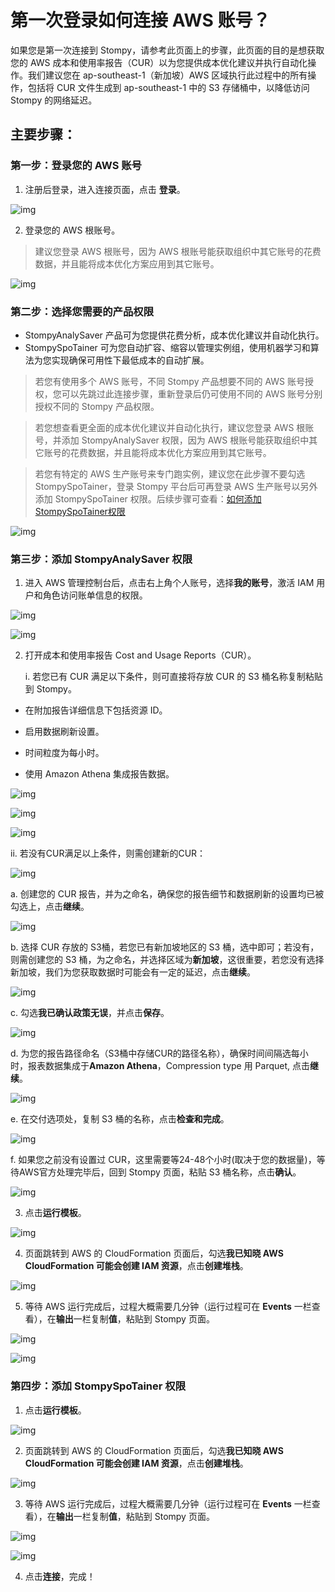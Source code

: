 # 第一次登录如何连接 AWS 账号？

如果您是第一次连接到 Stompy，请参考此页面上的步骤，此页面的目的是想获取您的 AWS 成本和使用率报告（CUR）以为您提供成本优化建议并执行自动化操作。我们建议您在 ap-southeast-1（新加坡）AWS 区域执行此过程中的所有操作，包括将 CUR 文件生成到 ap-southeast-1 中的 S3 存储桶中，以降低访问 Stompy 的网络延迟。

## 主要步骤：

### 第一步：登录您的 AWS 账号

1. 注册后登录，进入连接页面，点击 **登录**。

![img](/_images/aws-login.png)

2. 登录您的 AWS 根账号。

> 建议您登录 AWS 根账号，因为 AWS 根账号能获取组织中其它账号的花费数据，并且能将成本优化方案应用到其它账号。

![img](/_images/aws-root-login.png)



### 第二步：选择您需要的产品权限

* StompyAnalySaver 产品可为您提供花费分析，成本优化建议并自动化执行。
* StompySpoTainer 可为您自动扩容、缩容以管理实例组，使用机器学习和算法为您实现确保可用性下最低成本的自动扩展。

> 若您有使用多个 AWS 账号，不同 Stompy 产品想要不同的 AWS 账号授权，您可以先跳过此连接步骤，重新登录后仍可使用不同的 AWS 账号分别授权不同的 Stompy 产品权限。

> 若您想查看更全面的成本优化建议并自动化执行，建议您登录 AWS 根账号，并添加 StompyAnalySaver 权限，因为 AWS 根账号能获取组织中其它账号的花费数据，并且能将成本优化方案应用到其它账号。

> 若您有特定的 AWS 生产账号来专门跑实例，建议您在此步骤不要勾选 StompySpoTainer，登录 Stompy 平台后可再登录 AWS 生产账号以另外添加 StompySpoTainer 权限。后续步骤可查看：[如何添加StompySpoTainer权限](https://docs.stompy.io/#/get-stompyspotainer-permission)

![img](/_images/aws-stompy-step2.png)



### 第三步：添加 StompyAnalySaver 权限

1. 进入 AWS 管理控制台后，点击右上角个人账号，选择**我的账号**，激活 IAM 用户和角色访问账单信息的权限。

![img](/_images/aws-my-account.png)

![img](/_images/aws-activate-iam-access.png)

2. 打开成本和使用率报告 Cost and Usage Reports（CUR）。

   i. 若您已有 CUR 满足以下条件，则可直接将存放 CUR 的 S3 桶名称复制粘贴到 Stompy。

- 在附加报告详细信息下包括资源 ID。

- 启用数据刷新设置。

- 时间粒度为每小时。

- 使用 Amazon Athena 集成报告数据。

![img](/_images/aws-cost-usage-report.png)

![img](/_images/aws-cost-usage-report-details.png)

![img](/_images/aws-stompy-step3.png)

   ii. 若没有CUR满足以上条件，则需创建新的CUR：

![img](/_images/aws-cost-usage-report-create.png)

a. 创建您的 CUR 报告，并为之命名，确保您的报告细节和数据刷新的设置均已被勾选上，点击**继续**。

![img](/_images/aws-cost-usage-report-create-step.png)

b. 选择 CUR 存放的 S3桶，若您已有新加坡地区的 S3 桶，选中即可；若没有，则需创建您的 S3 桶，为之命名，并选择区域为**新加坡**，这很重要，若您没有选择新加坡，我们为您获取数据时可能会有一定的延迟，点击**继续**。

![img](/_images/aws-cost-usage-report-create-s3.png)

c. 勾选**我已确认政策无误**，并点击**保存**。

![img](/_images/aws-cost-usage-report-create-save.png)

d. 为您的报告路径命名（S3桶中存储CUR的路径名称），确保时间间隔选每小时，报表数据集成于**Amazon Athena**，Compression type 用 Parquet, 点击**继续**。

![img](/_images/aws-cost-usage-report-do.png)

e. 在交付选项处，复制 S3 桶的名称，点击**检查和完成**。

![img](/_images/aws-cost-usage-report-complete.png)

f. 如果您之前没有设置过 CUR，这里需要等24-48个小时(取决于您的数据量)，等待AWS官方处理完毕后，回到 Stompy 页面，粘贴 S3 桶名称，点击**确认**。

![img](/_images/aws-stompy-step3-run.png)

3. 点击**运行模板**。

![img](/_images/aws-stompy-step3-run.png)

4. 页面跳转到 AWS 的 CloudFormation 页面后，勾选**我已知晓 AWS CloudFormation 可能会创建 IAM 资源**，点击**创建堆栈**。

![img](/_images/aws-cloudformation-create.png)

5. 等待 AWS 运行完成后，过程大概需要几分钟（运行过程可在 **Events** 一栏查看），在**输出**一栏复制**值**，粘贴到 Stompy 页面。

![img](/_images/aws-cloudformation-status.png)

![img](/_images/aws-stompy-step3-arn.png)

### 第四步：添加 StompySpoTainer 权限

1.  点击**运行模板**。

![img](/_images/aws-stompy-step4-run.png)

2. 页面跳转到 AWS 的 CloudFormation 页面后，勾选**我已知晓 AWS CloudFormation 可能会创建 IAM 资源**，点击**创建堆栈**。

![img](/_images/aws-cloudformation-create.png)

3. 等待 AWS 运行完成后，过程大概需要几分钟（运行过程可在 **Events** 一栏查看），在**输出**一栏复制**值**，粘贴到 Stompy 页面。

![img](/_images/aws-cloudformation-step4.png)

![img](/_images/aws-stompy-step4-connect.png)

4. 点击**连接**，完成！
